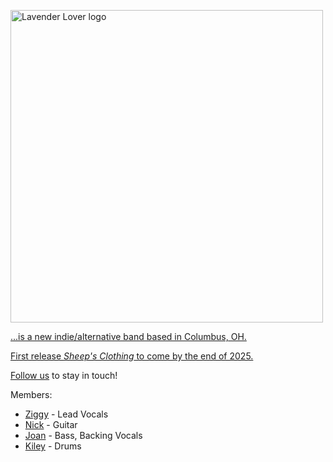 <a href="https://i.imgur.com/QewchWI.jpeg"><img src="https://i.imgur.com/QewchWI.jpeg" style="width: 500px; max-width: 100%; height: auto" title="Lavender Lover logo" />

...is a new indie/alternative band based in Columbus, OH.

First release _Sheep's Clothing_ to come by the end of 2025.

[Follow us](https://hyperfollow.com/lavenderlover) to stay in touch!

Members:
- [Ziggy](./members/ziggy.md) - Lead Vocals 
- [Nick](./members/nick.md) - Guitar
- [Joan](./members/joan.md) - Bass, Backing Vocals
- [Kiley](./members/kiley.md) - Drums
